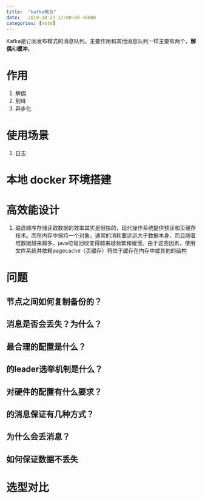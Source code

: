 ```yaml
---
title:  "kafka概览"
date:   2019-10-27 12:00:00 +0800
categories: [note]
---
```


Kafka是订阅发布模式的消息队列。主要作用和其他消息队列一样主要有两个，**解偶**和**缓冲**。

# 作用

1. 解偶
2. 削峰
3. 异步化

# 使用场景

1. 日志

# 本地 docker 环境搭建

# 高效能设计

1. 磁盘顺序存储读取数据的效率其实是很快的，现代操作系统提供预读和页缓存技术。而在内存中保持一个对象，通常的消耗要远远大于数据本身，而且随着堆数据越来越多，java垃圾回收变得越来越频繁和缓慢。由于这些因素，使用文件系统并依赖pagecache（页缓存）将优于缓存在内存中或其他的结构

<!--more-->

# 问题

## 节点之间如何复制备份的？



## 消息是否会丢失？为什么？
## 最合理的配置是什么？
## 的leader选举机制是什么？
## 对硬件的配置有什么要求？
## 的消息保证有几种方式？
## 为什么会丢消息？
## 如何保证数据不丢失

# 选型对比

